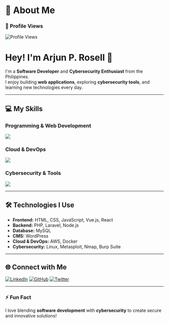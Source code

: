 # 💫 About Me
### 👀 Profile Views
![Profile Views](https://komarev.com/ghpvc/?username=arjunrosell&color=0e75b6&style=flat)

# Hey! I'm Arjun P. Rosell 👋

I'm a **Software Developer** and **Cybersecurity Enthusiast** from the Philippines.  
I enjoy building **web applications**, exploring **cybersecurity tools**, and learning new technologies every day.

---

## 💻 My Skills

### Programming & Web Development
<img src="https://skillicons.dev/icons?i=html,css,js,php,laravel,vue,react,nodejs,mysql,wordpress" />

### Cloud & DevOps
<img src="https://skillicons.dev/icons?i=aws,docker" />

### Cybersecurity & Tools
<img src="https://skillicons.dev/icons?i=linux,metasploit,nmap,burpsuite" />

---

## 🛠️ Technologies I Use
- **Frontend:** HTML, CSS, JavaScript, Vue.js, React  
- **Backend:** PHP, Laravel, Node.js  
- **Database:** MySQL  
- **CMS:** WordPress  
- **Cloud & DevOps:** AWS, Docker  
- **Cybersecurity:** Linux, Metasploit, Nmap, Burp Suite  

---

## 🌐 Connect with Me
[![LinkedIn](https://img.shields.io/badge/-LinkedIn-blue?style=flat&logo=linkedin&logoColor=white)](https://www.linkedin.com/in/arjunro)
[![GitHub](https://img.shields.io/badge/-GitHub-black?style=flat&logo=github&logoColor=white)](https://github.com/arjunrosell)
[![Twitter](https://img.shields.io/badge/-Twitter-1DA1F2?style=flat&logo=twitter&logoColor=white)](https://twitter.com/yourhandle)

---

### ⚡ Fun Fact
I love blending **software development** with **cybersecurity** to create secure and innovative solutions!
